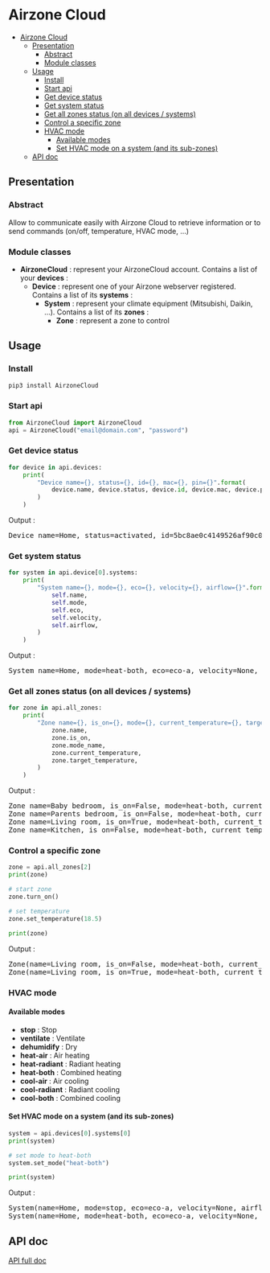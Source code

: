 # Airzone Cloud

- [Airzone Cloud](#airzone-cloud)
  - [Presentation](#presentation)
    - [Abstract](#abstract)
    - [Module classes](#module-classes)
  - [Usage](#usage)
    - [Install](#install)
    - [Start api](#start-api)
    - [Get device status](#get-device-status)
    - [Get system status](#get-system-status)
    - [Get all zones status (on all devices / systems)](#get-all-zones-status-on-all-devices--systems)
    - [Control a specific zone](#control-a-specific-zone)
    - [HVAC mode](#hvac-mode)
      - [Available modes](#available-modes)
      - [Set HVAC mode on a system (and its sub-zones)](#set-hvac-mode-on-a-system-and-its-sub-zones)
  - [API doc](#api-doc)

## Presentation

### Abstract

Allow to communicate easily with Airzone Cloud to retrieve information or to send commands (on/off, temperature, HVAC mode, ...)

### Module classes

* **AirzoneCloud** : represent your AirzoneCloud account. Contains a list of your **devices** :
  * **Device** : represent one of your Airzone webserver registered. Contains a list of its **systems** :
    * **System** : represent your climate equipment (Mitsubishi, Daikin, ...). Contains a list of its **zones** :
      * **Zone** : represent a zone to control

## Usage

### Install

```bash
pip3 install AirzoneCloud
```

### Start api

```python
from AirzoneCloud import AirzoneCloud
api = AirzoneCloud("email@domain.com", "password")
```

### Get device status

```python
for device in api.devices:
    print(
        "Device name={}, status={}, id={}, mac={}, pin={}".format(
            device.name, device.status, device.id, device.mac, device.pin
        )
    )
```

Output :

<pre>
Device name=Home, status=activated, id=5bc8ae0c4149526af90c0000, mac=AA:BB:CC:DD:EE:FF, pin=1234
</pre>

### Get system status

```python
for system in api.device[0].systems:
    print(
        "System name={}, mode={}, eco={}, velocity={}, airflow={}".format(
            self.name,
            self.mode,
            self.eco,
            self.velocity,
            self.airflow,
        )
    )
```

Output :

<pre>
System name=Home, mode=heat-both, eco=eco-a, velocity=None, airflow=None
</pre>

### Get all zones status (on all devices / systems)

```python
for zone in api.all_zones:
    print(
        "Zone name={}, is_on={}, mode={}, current_temperature={}, target_temperature={}".format(
            zone.name,
            zone.is_on,
            zone.mode_name,
            zone.current_temperature,
            zone.target_temperature,
        )
    )
```

Output :

<pre>
Zone name=Baby bedroom, is_on=False, mode=heat-both, current_temperature=20.4, target_temperature=19.5
Zone name=Parents bedroom, is_on=False, mode=heat-both, current_temperature=21.1, target_temperature=17.0
Zone name=Living room, is_on=True, mode=heat-both, current_temperature=21.4, target_temperature=21.5
Zone name=Kitchen, is_on=False, mode=heat-both, current_temperature=21.2, target_temperature=19.0
</pre>

### Control a specific zone

```python
zone = api.all_zones[2]
print(zone)

# start zone
zone.turn_on()

# set temperature
zone.set_temperature(18.5)

print(zone)
```

Output :

<pre>
Zone(name=Living room, is_on=False, mode=heat-both, current_temp=21.6, target_temp=21.0)
Zone(name=Living room, is_on=True, mode=heat-both, current_temp=21.6, target_temp=18.5)
</pre>

### HVAC mode

#### Available modes

* **stop** : Stop
* **ventilate** : Ventilate
* **dehumidify** : Dry
* **heat-air** : Air heating
* **heat-radiant** : Radiant heating
* **heat-both** : Combined heating
* **cool-air** : Air cooling
* **cool-radiant** : Radiant cooling
* **cool-both** : Combined cooling

#### Set HVAC mode on a system (and its sub-zones)

```python
system = api.devices[0].systems[0]
print(system)

# set mode to heat-both
system.set_mode("heat-both")

print(system)
```

Output :

<pre>
System(name=Home, mode=stop, eco=eco-a, velocity=None, airflow=None)
System(name=Home, mode=heat-both, eco=eco-a, velocity=None, airflow=None)
</pre>

## API doc

[API full doc](blob/master/API.md)